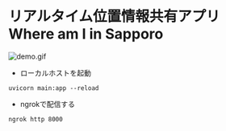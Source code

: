 # リアルタイム位置情報共有アプリWhere am I in Sapporo

![demo.gif](img%2Fdemo.gif)

- ローカルホストを起動
```shell
uvicorn main:app --reload
```

- ngrokで配信する
```shell
ngrok http 8000
```
